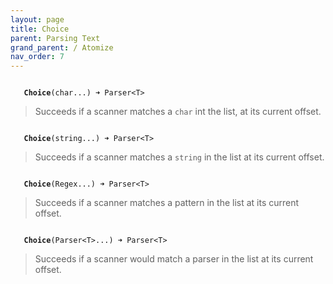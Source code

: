 ```yaml
---
layout: page
title: Choice
parent: Parsing Text
grand_parent: / Atomize
nav_order: 7
---
```


<code class="stratagyn-method-signature">
   <b class="stratagyn-method-name">Choice</b>(char...) &#10140; Parser&lt;T&gt;
</code>

> Succeeds if a scanner matches a `char` int the list, at its current offset.

<code class="stratagyn-method-signature">
   <b class="stratagyn-method-name">Choice</b>(string...) &#10140; Parser&lt;T&gt;
</code>

> Succeeds if a scanner matches a `string` in the list at its current offset.

<code class="stratagyn-method-signature">
   <b class="stratagyn-method-name">Choice</b>(Regex...) &#10140; Parser&lt;T&gt;
</code>

> Succeeds if a scanner matches a pattern in the list at its current offset.


<code class="stratagyn-method-signature">
   <b class="stratagyn-method-name">Choice</b>(Parser&lt;T&gt;...) &#10140; Parser&lt;T&gt;
</code>

> Succeeds if a scanner would match a parser in the list at its current offset.